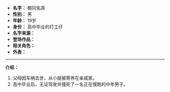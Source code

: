 
- **名字：** 棚冈佑真
- **性别：** 男
- **年龄：** 19岁
- **身份：** 高中毕业的打工仔
- **名字来源：** 
- **登场作品：** 
- **相关角色：** 
- **外表：** 

---

**介绍：** 

1. 父母因车祸去世，从小就被寄养在亲戚家。
2. 高中毕业后，无证驾驶并撞死了一名正在慢跑的中年男子。
